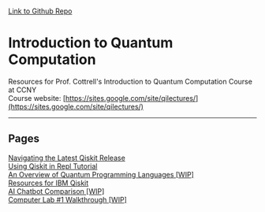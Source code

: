 \
[Link to Github Repo](https://github.com/simonsavitt/CCNYIntroQC/)
# Introduction to Quantum Computation
Resources for Prof. Cottrell's Introduction to Quantum Computation Course at CCNY\
Course website: [https://sites.google.com/site/qilectures/](https://sites.google.com/site/qilectures/)


***

## Pages
[Navigating the Latest Qiskit Release](QiskitRelease.md)\
[Using Qiskit in Repl Tutorial](ReplTutorial.md)\
[An Overview of Quantum Programming Languages [WIP]](QCproglang.md)\
[Resources for IBM Qiskit](QiskitResources.md)\
[AI Chatbot Comparison [WIP]](AIchatbots.md)\
[Computer Lab #1 Walkthrough [WIP]](Lab1.md)
